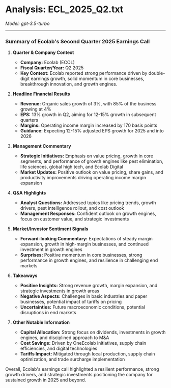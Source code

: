 # Analysis: ECL_2025_Q2.txt

*Model: gpt-3.5-turbo*

---

### Summary of Ecolab's Second Quarter 2025 Earnings Call

1. **Quarter & Company Context**
   - **Company:** Ecolab (ECOL)
   - **Fiscal Quarter/Year:** Q2 2025
   - **Key Context:** Ecolab reported strong performance driven by double-digit earnings growth, solid momentum in core businesses, breakthrough innovation, and growth engines.

2. **Headline Financial Results**
   - **Revenue:** Organic sales growth of 3%, with 85% of the business growing at 4%
   - **EPS:** 13% growth in Q2, aiming for 12-15% growth in subsequent quarters
   - **Margins:** Operating income margin increased by 170 basis points
   - **Guidance:** Expecting 12-15% adjusted EPS growth for 2025 and into 2026

3. **Management Commentary**
   - **Strategic Initiatives:** Emphasis on value pricing, growth in core segments, and performance of growth engines like pest elimination, life sciences, global high tech, and Ecolab Digital
   - **Market Updates:** Positive outlook on value pricing, share gains, and productivity improvements driving operating income margin expansion

4. **Q&A Highlights**
   - **Analyst Questions:** Addressed topics like pricing trends, growth drivers, pest intelligence rollout, and cost outlook
   - **Management Responses:** Confident outlook on growth engines, focus on customer value, and strategic investments

5. **Market/Investor Sentiment Signals**
   - **Forward-looking Commentary:** Expectations of steady margin expansion, growth in high-margin businesses, and continued investment in growth engines
   - **Surprises:** Positive momentum in core businesses, strong performance in growth engines, and resilience in challenging end markets

6. **Takeaways**
   - **Positive Insights:** Strong revenue growth, margin expansion, and strategic investments in growth areas
   - **Negative Aspects:** Challenges in basic industries and paper businesses, potential impact of tariffs on pricing
   - **Uncertainties:** Future macroeconomic conditions, potential disruptions in end markets

7. **Other Notable Information**
   - **Capital Allocation:** Strong focus on dividends, investments in growth engines, and disciplined approach to M&A
   - **Cost Savings:** Driven by OneEcolab initiatives, supply chain efficiencies, and digital technologies
   - **Tariffs Impact:** Mitigated through local production, supply chain optimization, and trade surcharge implementation

Overall, Ecolab's earnings call highlighted a resilient performance, strong growth drivers, and strategic investments positioning the company for sustained growth in 2025 and beyond.